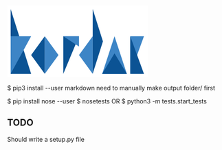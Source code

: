 ![Kordac Logo](images/kordac-logo.png)

$ pip3 install --user markdown
need to manually make output folder/ first

$ pip install nose --user
$ nosetests
OR
$ python3 -m tests.start_tests

## TODO
Should write a setup.py file

